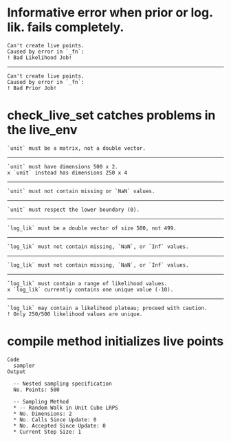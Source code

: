 # Informative error when prior or log. lik. fails completely.

    Can't create live points.
    Caused by error in `_fn`:
    ! Bad Likelihood Job!

---

    Can't create live points.
    Caused by error in `_fn`:
    ! Bad Prior Job!

# check_live_set catches problems in the live_env

    `unit` must be a matrix, not a double vector.

---

    `unit` must have dimensions 500 x 2.
    x `unit` instead has dimensions 250 x 4

---

    `unit` must not contain missing or `NaN` values.

---

    `unit` must respect the lower boundary (0).

---

    `log_lik` must be a double vector of size 500, not 499.

---

    `log_lik` must not contain missing, `NaN`, or `Inf` values.

---

    `log_lik` must not contain missing, `NaN`, or `Inf` values.

---

    `log_lik` must contain a range of likelihood values.
    x `log_lik` currently contains one unique value (-10).

---

    `log_lik` may contain a likelihood plateau; proceed with caution.
    ! Only 250/500 likelihood values are unique.

# compile method initializes live points

    Code
      sampler
    Output
      
      -- Nested sampling specification 
      No. Points: 500
      
      -- Sampling Method 
      * -- Random Walk in Unit Cube LRPS 
      * No. Dimensions: 2
      * No. Calls Since Update: 0
      * No. Accepted Since Update: 0
      * Current Step Size: 1


